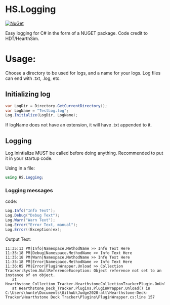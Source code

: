 # HS.Logging

[![NuGet](https://img.shields.io/nuget/v/HS.Logging.svg)](https://www.nuget.org/packages/HS.Logging/)

Easy logging for C# in the form of a NUGET package. Code credit to HDT/HearthSim.

# Usage:

Choose a directory to be used for logs, and a name for your logs. Log files can end with .txt, .log, etc.

## Initializing log

```c#
var LogDir = Directory.GetCurrentDirectory();
var LogName = "TestLog.log";
Log.Initialize(LogDir, LogName);
```

If logName does not have an extension, it will have .txt appended to it.


## Logging 

Log.Inintialize MUST be called before doing anything. Recommended to put it in your startup code.

Using in a file:

```c#
using HS.Logging;
```

### Logging messages

code:

```c#
Log.Info("Info Text");
Log.Debug("Debug Text");
Log.Warn("Warn Text");
Log.Error("Error Text, manual");
Log.Error((Exception)ex);
```

Output Text:

```
11:35:13 PM|Info|Namespace.MethodName >> Info Text Here
11:35:18 PM|Debug|Namespace.MethodName >> Info Text Here
11:35:18 PM|Warn|Namespace.MethodName >> Info Text Here
11:35:18 PM|Error|Namespace.MethodName >> Info Text Here
11:36:05 PM|Error|PluginWrapper.Unload >> Collection Tracker:System.NullReferenceException: Object reference not set to an instance of an object.
   at Hearthstone_Collection_Tracker.HearthstoneCollectionTrackerPlugin.OnUnload()
   at Hearthstone_Deck_Tracker.Plugins.PluginWrapper.Unload() in C:\Users\hunte\Documents\Github\Judge2020-alt\Hearthstone-Deck-Tracker\Hearthstone Deck Tracker\Plugins\PluginWrapper.cs:line 157
```

